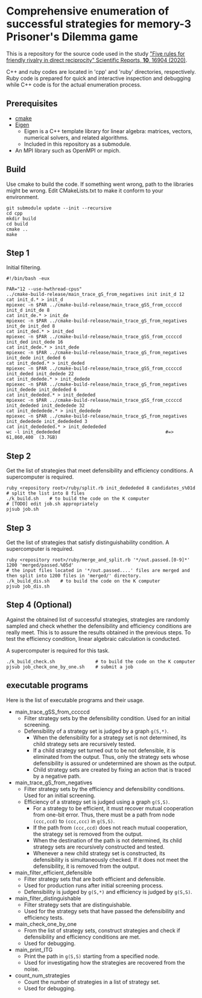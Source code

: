 # Comprehensive enumeration of successful strategies for memory-3 Prisoner's Dilemma game

This is a repository for the source code used in the study ["Five rules for friendly rivalry in direct reciprocity" Scientific Reports, **10**, 16904 (2020)](https://www.nature.com/articles/s41598-020-73855-x).

C++ and ruby codes are located in 'cpp' and 'ruby' directories, respectively.
Ruby code is prepared for quick and interactive inspection and debugging while C++ code is for the actual enumeration process.

## Prerequisites

- [cmake](https://cmake.org/)
- [Eigen](http://eigen.tuxfamily.org/index.php?title=Main_Page)
    - Eigen is a C++ template library for linear algebra: matrices, vectors, numerical solvers, and related algorithms.
    - Included in this repository as a submodule.
- An MPI library such as OpenMPI or mpich.

## Build

Use cmake to build the code.
If something went wrong, path to the libraries might be wrong. Edit CMakeLists.txt to make it conform to your environment.

```
git submodule update --init --recursive
cd cpp
mkdir build
cd build
cmake ..
make
```

## Step 1

Initial filtering.

```
#!/bin/bash -eux

PAR="12 --use-hwthread-cpus"
../cmake-build-release/main_trace_gS_from_negatives init init_d 12
cat init_d.* > init_d
mpiexec -n $PAR ../cmake-build-release/main_trace_gSS_from_cccccd init_d init_de 8
cat init_de.* > init_de
mpiexec -n $PAR ../cmake-build-release/main_trace_gS_from_negatives init_de init_ded 8
cat init_ded.* > init_ded
mpiexec -n $PAR ../cmake-build-release/main_trace_gSS_from_cccccd init_ded init_dede 16
cat init_dede.* > init_dede
mpiexec -n $PAR ../cmake-build-release/main_trace_gS_from_negatives init_dede init_deded 6
cat init_deded.* > init_deded
mpiexec -n $PAR ../cmake-build-release/main_trace_gSS_from_cccccd init_deded init_dedede 22
cat init_dedede.* > init_dedede
mpiexec -n $PAR ../cmake-build-release/main_trace_gS_from_negatives init_dedede init_dededed 6
cat init_dededed.* > init_dededed
mpiexec -n $PAR ../cmake-build-release/main_trace_gSS_from_cccccd init_dededed init_dededede 32
cat init_dededede.* > init_dededede
mpiexec -n $PAR ../cmake-build-release/main_trace_gS_from_negatives init_dededede init_dedededed 3
cat init_dedededed.* > init_dedededed
wc -l init_dedededed                                       #=> 61,860,400  (3.7GB)
```

## Step 2

Get the list of strategies that meet defensibility and efficiency conditions.
A supercomputer is required.

```
ruby <repository root>/ruby/split.rb init_dedededed 8 candidates_s%01d     # split the list into 8 files
./k_build.sh    # to build the code on the K computer
# [TODO] edit job.sh appropriately
pjsub job.sh
```

## Step 3

Get the list of strategies that satisfy distinguishability condition.
A supercomputer is required.

```
ruby <repository root>/ruby/merge_and_split.rb '*/out.passed.[0-9]*' 1200 'merged/passed.%05d'
# the input files located in '*/out.passed....' files are merged and then split into 1200 files in 'merged/' directory.
./k_build_dis.sh    # to build the code on the K computer
pjsub job_dis.sh
```

## Step 4 (Optional)

Against the obtained list of successful strategies, strategies are randomly sampled and check whether the defensibility and efficiency conditions are really meet.
This is to assure the results obtained in the previous steps.
To test the efficiency condition, linear algebraic calculation is conducted.

A supercomputer is required for this task.

```
./k_build_check.sh               # to build the code on the K computer
pjsub job_check_one_by_one.sh    # submit a job
```


## executable programs

Here is the list of executable programs and their usage.

- main_trace_gSS_from_cccccd
    - Filter strategy sets by the defensibility condition. Used for an initial screening.
    - Defensibility of a strategy set is judged by a graph `g(S,*)`.
        - When the defensibility for a strategy set is not determined, its child strategy sets are recursively tested.
        - If a child strategy set turned out to be not defensible, it is eliminated from the output. Thus, only the strategy sets whose defensibility is assured or undetermined are shown as the output.
        - Child strategy sets are created by fixing an action that is traced by a negative path.
- main_trace_gS_from_negatives
    - Filter strategy sets by the efficiency and defensibility conditions. Used for an initial screening.
    - Efficiency of a strategy set is judged using a graph `g(S,S)`.
        - For a strategy to be efficient, it must recover mutual cooperation from one-bit error. Thus, there must be a path from node `(ccc,ccd)` to `(ccc,ccc)` in `g(S,S)`.
        - If the path from `(ccc,ccd)` does not reach mutual cooperation, the strategy set is removed from the output.
        - When the destination of the path is not determined, its child strategy sets are recursively constructed and tested.
        - Whenever a new child strategy set is constructed, its defensibility is simultaneously checked. If it does not meet the defensibility, it is removed from the output.
- main_filter_efficient_defensible
    - Filter strategy sets that are both efficient and defensible.
    - Used for production runs after initial screening process.
    - Defensibility is judged by `g(S,*)` and efficiency is judged by `g(S,S)`.
- main_filter_distinguishable
    - Filter strategy sets that are distinguishable.
    - Used for the strategy sets that have passed the defensibility and efficiency tests.
- main_check_one_by_one
    - From the list of strategy sets, construct strategies and check if defensibility and efficiency conditions are met.
    - Used for debugging.
- main_print_ITG
    - Print the path in `g(S,S)` starting from a specified node.
    - Used for investigating how the strategies are recovered from the noise.
- count_num_strategies
    - Count the number of strategies in a list of strategy set.
    - Used for debugging.

